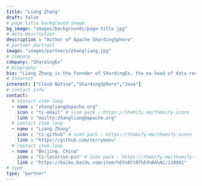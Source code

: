 ```yaml
---
title: "Liang Zhang"
draft: false
# page title background image
bg_image: "images/backgrounds/page-title.jpg"
# meta description
description : "Author of Apache ShardingSphere"
# partner portrait
image: "images/partners/zhangliang.jpg"
# company
company: "ShardingEx"
# biography
bio: "Liang Zhang is the fonnder of ShardingEx, the ex-head of data research and development of JD.com, the founder of Apache ShardingSphere and a member of PPMC. Loves sharing, embraces open source, advocates elegant code, and is good at building distributed architectures based on Java and cloud platforms based on Kubernetes and Mesos."
# interest
interest: ["Cloud Native","ShardingSphere","Java"]
# contact info
contact:
  # contact item loop
  - name : "zhangliang@apache.org"
    icon : "ti-email" # icon pack : https://themify.me/themify-icons
    link : "mailto:zhangliang@apache.org"
  # contact item loop
  - name : "Liang Zhang"
    icon : "ti-github" # icon pack : https://themify.me/themify-icons
    link : "https://github.com/terrymanu"
  # contact item loop
  - name : "Beijing, China"
    icon : "ti-location-pin" # icon pack : https://themify.me/themify-icons
    link : "https://baike.baidu.com/item/%E5%8C%97%E4%BA%AC/128981"
# type
type: "partner"
---
```

